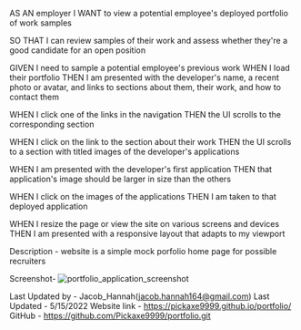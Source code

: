 AS AN employer
I WANT to view a potential employee's 
deployed portfolio of work samples


SO THAT I can review samples of their work and assess 
whether they're a good candidate for an open position



GIVEN I need to sample a potential employee's previous work
WHEN I load their portfolio
THEN I am presented with the developer's name, a recent photo or avatar, 
and links to sections about them, their work, and how to contact them


WHEN I click one of the links in the navigation
THEN the UI scrolls to the corresponding section


WHEN I click on the link to the section about their work
THEN the UI scrolls to a section with titled images of the developer's applications


WHEN I am presented with the developer's first application
THEN that application's image should be larger in size than the others


WHEN I click on the images of the applications
THEN I am taken to that deployed application


WHEN I resize the page or view the site on various screens and devices
THEN I am presented with a responsive layout that adapts to my viewport


Description - website is a simple mock porfolio home page for possible recruiters

Screenshot-
![portfolio_application_screenshot](https://user-images.githubusercontent.com/103781767/168497602-cf360dd6-99ce-48ca-872d-9f0157cce823.jpg)

Last Updated by - Jacob_Hannah(jacob.hannah164@gmail.com) 
Last Updated - 5/15/2022 
Website link - https://pickaxe9999.github.io/portfolio/
GitHub - https://github.com/Pickaxe9999/portfolio.git